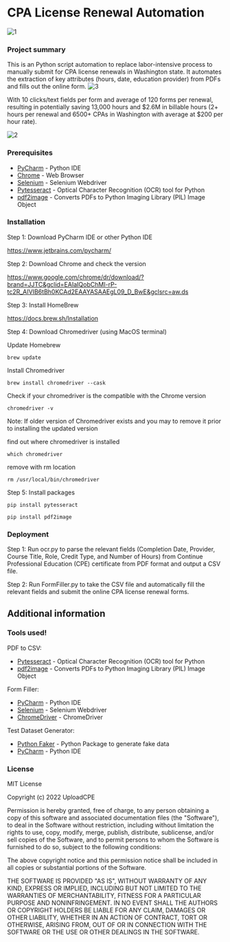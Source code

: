 # CPA License Renewal Automation
![1](https://user-images.githubusercontent.com/70975465/209453644-04e682a8-e3a3-4563-89e4-96806cd77c5e.jpg)



### Project summary

This is an Python script automation to replace labor-intensive process to manually submit for CPA license renewals in Washington state.
It automates the extraction of key attributes (hours, date, education provider) from PDFs and fills out the online form.
![3](https://user-images.githubusercontent.com/70975465/209453656-a03d33a6-a92d-4798-9af7-d4f52e3afbaf.jpg)



With 10 clicks/text fields per form and average of 120 forms per renewal, resulting in potentially saving 13,000 hours and
$2.6M in billable hours (2+ hours per renewal and 6500+ CPAs in Washington with average at $200 per hour rate).

![2](https://user-images.githubusercontent.com/70975465/209453650-301a2243-fa48-4299-995d-dc91791d0797.jpg)


### Prerequisites

* [PyCharm](https://www.jetbrains.com/pycharm/) - Python IDE
* [Chrome](https://www.google.com/chrome/dr/download/?brand=JJTC&gclid=EAIaIQobChMI-rP-tc2R_AIVIB6tBh0KCAd2EAAYASAAEgL09_D_BwE&gclsrc=aw.ds) - Web Browser
* [Selenium](https://www.selenium.dev/) - Selenium Webdriver
* [Pytesseract](https://pypi.org/project/pytesseract/) - Optical Character Recognition (OCR) tool for Python
* [pdf2image](https://pypi.org/project/pdf2image/) - Converts PDFs to Python Imaging Library (PIL) Image Object

### Installation 

Step 1: Download PyCharm IDE or other Python IDE

https://www.jetbrains.com/pycharm/

Step 2: Download Chrome and check the version

https://www.google.com/chrome/dr/download/?brand=JJTC&gclid=EAIaIQobChMI-rP-tc2R_AIVIB6tBh0KCAd2EAAYASAAEgL09_D_BwE&gclsrc=aw.ds

Step 3: Install HomeBrew

https://docs.brew.sh/Installation

Step 4: Download Chromedriver (using MacOS terminal)

Update Homebrew

```
brew update
```

Install Chromedriver

```
brew install chromedriver --cask
```

Check if your chromedriver is the compatible with the Chrome version

```
chromedriver -v
```


Note: If older version of Chromedriver exists and you may to remove it prior to installing the updated version

find out where chromedriver is installed

```
which chromedriver
```

remove with rm location

```
rm /usr/local/bin/chromedriver
```

Step 5: Install packages

```
pip install pytesseract
```

```
pip install pdf2image
```


### Deployment

Step 1: Run ocr.py to parse the relevant fields (Completion Date, Provider, Course Title, Role, Credit Type, and Number of Hours) from Continue Professional Education (CPE) certificate from PDF format and output a CSV file. 

Step 2: Run FormFiller.py to take the CSV file and automatically fill the relevant fields and submit the online CPA license renewal forms. 


## Additional information

### Tools used!

PDF to CSV:
* [Pytesseract](https://pypi.org/project/pytesseract/) - Optical Character Recognition (OCR) tool for Python
* [pdf2image](https://pypi.org/project/pdf2image/) - Converts PDFs to Python Imaging Library (PIL) Image Object


Form Filler:

* [PyCharm](https://www.jetbrains.com/pycharm/) - Python IDE
* [Selenium](https://www.selenium.dev/) - Selenium Webdriver
* [ChromeDriver](https://chromedriver.chromium.org/downloads) - ChromeDriver


Test Dataset Generator: 

* [Python Faker](https://faker.readthedocs.io/en/master/) - Python Package to generate fake data
* [PyCharm](https://www.jetbrains.com/pycharm/) - Python IDE

### License

MIT License

Copyright (c) 2022 UploadCPE

Permission is hereby granted, free of charge, to any person obtaining a copy
of this software and associated documentation files (the "Software"), to deal
in the Software without restriction, including without limitation the rights
to use, copy, modify, merge, publish, distribute, sublicense, and/or sell
copies of the Software, and to permit persons to whom the Software is
furnished to do so, subject to the following conditions:

The above copyright notice and this permission notice shall be included in all
copies or substantial portions of the Software.

THE SOFTWARE IS PROVIDED "AS IS", WITHOUT WARRANTY OF ANY KIND, EXPRESS OR
IMPLIED, INCLUDING BUT NOT LIMITED TO THE WARRANTIES OF MERCHANTABILITY,
FITNESS FOR A PARTICULAR PURPOSE AND NONINFRINGEMENT. IN NO EVENT SHALL THE
AUTHORS OR COPYRIGHT HOLDERS BE LIABLE FOR ANY CLAIM, DAMAGES OR OTHER
LIABILITY, WHETHER IN AN ACTION OF CONTRACT, TORT OR OTHERWISE, ARISING FROM,
OUT OF OR IN CONNECTION WITH THE SOFTWARE OR THE USE OR OTHER DEALINGS IN THE
SOFTWARE.

